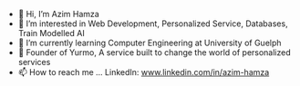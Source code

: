 - 👋 Hi, I’m Azim Hamza
- 👀 I’m interested in Web Development, Personalized Service, Databases, Train Modelled AI
- 🌱 I’m currently learning Computer Engineering at University of Guelph
- 💞️ Founder of Yurmo, A service built to change the world of personalized services
- 📫 How to reach me ... LinkedIn: www.linkedin.com/in/azim-hamza
 

<!---
azimhamza/azimhamza is a ✨ special ✨ repository because its `README.md` (this file) appears on your GitHub profile.
You can click the Preview link to take a look at your changes.
--->
